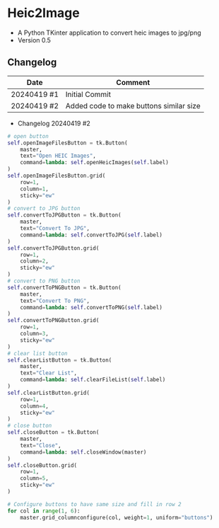 # Heic2Image

- A Python TKinter application to convert heic images to jpg/png
- Version 0.5

## Changelog
| Date | Comment |
| ---- | ------- |
| 20240419 #1 | Initial Commit |
| 20240419 #2 | Added code to make buttons similar size |


* Changelog 20240419 #2
```python
# open button
self.openImageFilesButton = tk.Button(
    master,
    text="Open HEIC Images",
    command=lambda: self.openHeicImages(self.label)
)
self.openImageFilesButton.grid(
    row=1,
    column=1,
    sticky="ew"
)
# convert to JPG button
self.convertToJPGButton = tk.Button(
    master,
    text="Convert To JPG",
    command=lambda: self.convertToJPG(self.label)
)
self.convertToJPGButton.grid(
    row=1,
    column=2,
    sticky="ew"
)
# convert to PNG button
self.convertToPNGButton = tk.Button(
    master,
    text="Convert To PNG",
    command=lambda: self.convertToPNG(self.label)
)
self.convertToPNGButton.grid(
    row=1,
    column=3,
    sticky="ew"
)
# clear list button
self.clearListButton = tk.Button(
    master,
    text="Clear List",
    command=lambda: self.clearFileList(self.label)
)
self.clearListButton.grid(
    row=1,
    column=4,
    sticky="ew"
)
# close button
self.closeButton = tk.Button(
    master,
    text="Close",
    command=lambda: self.closeWindow(master)
)
self.closeButton.grid(
    row=1,
    column=5,
    sticky="ew"
)

# Configure buttons to have same size and fill in row 2
for col in range(1, 6):
    master.grid_columnconfigure(col, weight=1, uniform="buttons")

```